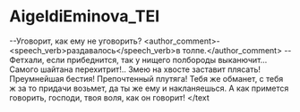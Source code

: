 # AigeldiEminova_TEI
<text><speech>
<said type="direct" aloud="true">--Уговорит, как ему не уговорить?</said>
<author_comment>- <speech_verb>раздавалось</speech_verb>в толпе.</author_comment> 
<said type="direct" aloud="true">-- Фетхали, если прибеднится, так у нищего полбороды 
выканючит... Самого шайтана перехитрит!.. Змею на хвосте заставит плясать!
Преумнейшая бестия! Препочтенный плутяга! Тебя же обманет, с тебя ж за то придачи возьмет, да ты 
же ему и накланяешься. А как примется говорить, господи, твоя воля, как он говорит!</said>
</speech></text
